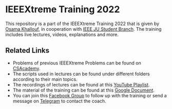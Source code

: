 # IEEEXtreme Training 2022
This repository is a part of the IEEEXtreme Training 2022 that is given by [Osama Khallouf](https://github.com/Exeedo), in cooperation with [IEEE JU Student Branch](https://www.facebook.com/ieee.ju).
The training includes live lectures, videos, explanations and more.

## Related Links
- Problems of previous IEEEXtreme Problems can be found on [CSAcademy](https://csacademy.com/ieeextreme-practice/tasks).
- The scripts used in lectures can be found under different folders according to their main topics.
- The recordings of lectures can be found at this [YouTube Playlist](https://youtube.com/playlist?list=PL1SVyy_SXUBacYOVsmGLj8M1krENeXF_1).
- The material of the training can be found at this [Google Document](https://tinyurl.com/ieeextreme-2022).
- You can join this [Facebook Group](https://www.facebook.com/groups/810653100346078) to follow up with the training or send a message on [Telegram](https://t.me/Exeedo) to contact the coach.
